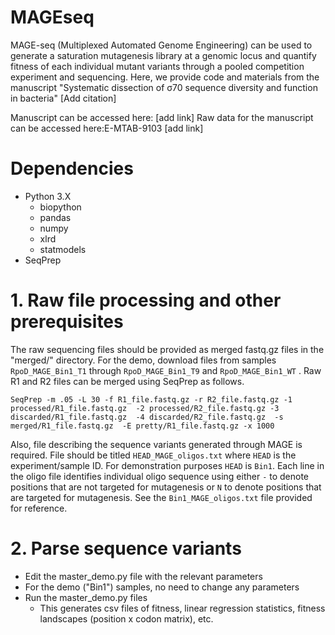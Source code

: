 # MAGEseq

MAGE-seq (Multiplexed Automated Genome Engineering) can be used to generate a saturation mutagenesis library at a genomic locus and quantify fitness of each individual mutant variants through a pooled competition experiment and sequencing. Here, we provide code and materials from the manuscript "Systematic dissection of σ70 sequence diversity and function in bacteria" [Add citation]    

Manuscript can be accessed here: [add link]
Raw data for the manuscript can be accessed here:E-MTAB-9103 [add link]


# Dependencies
- Python 3.X
    - biopython
    - pandas
    - numpy 
    - xlrd 
    - statmodels
- SeqPrep


# 1. Raw file processing and other prerequisites
The raw sequencing files should be provided as merged fastq.gz files in the "merged/" directory. For the demo, download files from samples `RpoD_MAGE_Bin1_T1` through `RpoD_MAGE_Bin1_T9` and `RpoD_MAGE_Bin1_WT` . Raw R1 and R2 files can be merged using SeqPrep as follows. 
```
SeqPrep -m .05 -L 30 -f R1_file.fastq.gz -r R2_file.fastq.gz -1 processed/R1_file.fastq.gz  -2 processed/R2_file.fastq.gz -3 discarded/R1_file.fastq.gz  -4 discarded/R2_file.fastq.gz  -s merged/R1_file.fastq.gz  -E pretty/R1_file.fastq.gz -x 1000
```
Also, file describing the sequence variants generated through MAGE is required. File should be titled `HEAD_MAGE_oligos.txt` where `HEAD` is the experiment/sample ID. For demonstration purposes `HEAD` is `Bin1`. Each line in the oligo file identifies individual oligo sequence using either `-` to denote positions that are not targeted for mutagenesis or `N` to denote positions that are targeted for mutagenesis. See the `Bin1_MAGE_oligos.txt` file provided for reference.

# 2. Parse sequence variants
- Edit the master_demo.py file with the relevant parameters
- For the demo ("Bin1") samples, no need to change any parameters
- Run the master_demo.py files
    - This generates csv files of fitness, linear regression statistics, fitness landscapes (position x codon matrix), etc.
